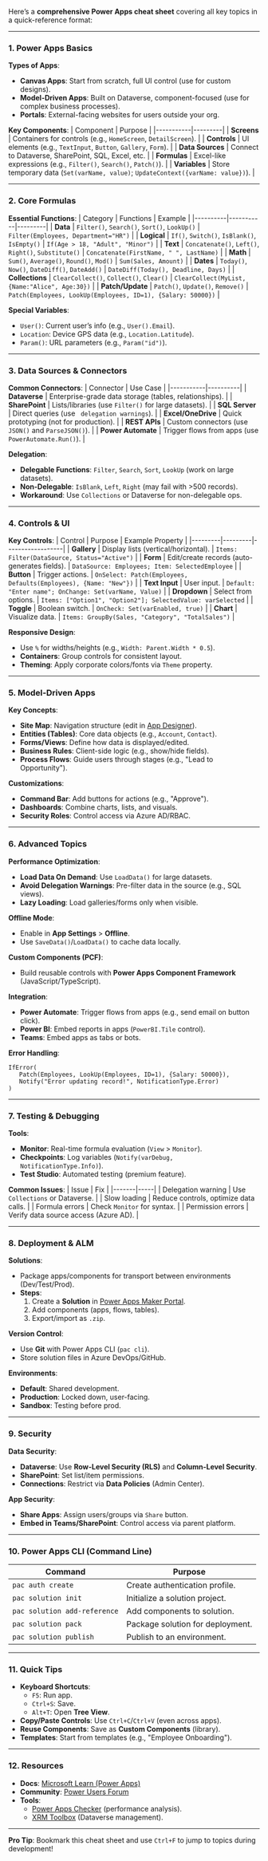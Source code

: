 Here’s a **comprehensive Power Apps cheat sheet** covering all key topics in a quick-reference format:

---

### **1. Power Apps Basics**
**Types of Apps**:
- **Canvas Apps**: Start from scratch, full UI control (use for custom designs).
- **Model-Driven Apps**: Built on Dataverse, component-focused (use for complex business processes).
- **Portals**: External-facing websites for users outside your org.

**Key Components**:
| Component | Purpose |
|-----------|---------|
| **Screens** | Containers for controls (e.g., `HomeScreen`, `DetailScreen`). |
| **Controls** | UI elements (e.g., `TextInput`, `Button`, `Gallery`, `Form`). |
| **Data Sources** | Connect to Dataverse, SharePoint, SQL, Excel, etc. |
| **Formulas** | Excel-like expressions (e.g., `Filter()`, `Search()`, `Patch()`). |
| **Variables** | Store temporary data (`Set(varName, value)`; `UpdateContext({varName: value})`). |

---

### **2. Core Formulas**
**Essential Functions**:
| Category | Functions | Example |
|----------|-----------|---------|
| **Data** | `Filter()`, `Search()`, `Sort()`, `LookUp()` | `Filter(Employees, Department="HR")` |
| **Logical** | `If()`, `Switch()`, `IsBlank()`, `IsEmpty()` | `If(Age > 18, "Adult", "Minor")` |
| **Text** | `Concatenate()`, `Left()`, `Right()`, `Substitute()` | `Concatenate(FirstName, " ", LastName)` |
| **Math** | `Sum()`, `Average()`, `Round()`, `Mod()` | `Sum(Sales, Amount)` |
| **Dates** | `Today()`, `Now()`, `DateDiff()`, `DateAdd()` | `DateDiff(Today(), Deadline, Days)` |
| **Collections** | `ClearCollect()`, `Collect()`, `Clear()` | `ClearCollect(MyList, {Name:"Alice", Age:30})` |
| **Patch/Update** | `Patch()`, `Update()`, `Remove()` | `Patch(Employees, LookUp(Employees, ID=1), {Salary: 50000})` |

**Special Variables**:
- `User()`: Current user’s info (e.g., `User().Email`).
- `Location`: Device GPS data (e.g., `Location.Latitude`).
- `Param()`: URL parameters (e.g., `Param("id")`).

---

### **3. Data Sources & Connectors**
**Common Connectors**:
| Connector | Use Case |
|-----------|----------|
| **Dataverse** | Enterprise-grade data storage (tables, relationships). |
| **SharePoint** | Lists/libraries (use `Filter()` for large datasets). |
| **SQL Server** | Direct queries (use ` delegation warnings`). |
| **Excel/OneDrive** | Quick prototyping (not for production). |
| **REST APIs** | Custom connectors (use `JSON()` and `ParseJSON()`). |
| **Power Automate** | Trigger flows from apps (use `PowerAutomate.Run()`). |

**Delegation**:
- **Delegable Functions**: `Filter`, `Search`, `Sort`, `LookUp` (work on large datasets).
- **Non-Delegable**: `IsBlank`, `Left`, `Right` (may fail with >500 records).
- **Workaround**: Use `Collections` or Dataverse for non-delegable ops.

---

### **4. Controls & UI**
**Key Controls**:
| Control | Purpose | Example Property |
|---------|---------|------------------|
| **Gallery** | Display lists (vertical/horizontal). | `Items: Filter(DataSource, Status="Active")` |
| **Form** | Edit/create records (auto-generates fields). | `DataSource: Employees; Item: SelectedEmployee` |
| **Button** | Trigger actions. | `OnSelect: Patch(Employees, Defaults(Employees), {Name: "New"})` |
| **Text Input** | User input. | `Default: "Enter name"; OnChange: Set(varName, Value)` |
| **Dropdown** | Select from options. | `Items: ["Option1", "Option2"]; SelectedValue: varSelected` |
| **Toggle** | Boolean switch. | `OnCheck: Set(varEnabled, true)` |
| **Chart** | Visualize data. | `Items: GroupBy(Sales, "Category", "TotalSales")` |

**Responsive Design**:
- Use `%` for widths/heights (e.g., `Width: Parent.Width * 0.5`).
- **Containers**: Group controls for consistent layout.
- **Theming**: Apply corporate colors/fonts via `Theme` property.

---

### **5. Model-Driven Apps**
**Key Concepts**:
- **Site Map**: Navigation structure (edit in [App Designer](https://make.powerapps.com)).
- **Entities (Tables)**: Core data objects (e.g., `Account`, `Contact`).
- **Forms/Views**: Define how data is displayed/edited.
- **Business Rules**: Client-side logic (e.g., show/hide fields).
- **Process Flows**: Guide users through stages (e.g., "Lead to Opportunity").

**Customizations**:
- **Command Bar**: Add buttons for actions (e.g., "Approve").
- **Dashboards**: Combine charts, lists, and visuals.
- **Security Roles**: Control access via Azure AD/RBAC.

---

### **6. Advanced Topics**
**Performance Optimization**:
- **Load Data On Demand**: Use `LoadData()` for large datasets.
- **Avoid Delegation Warnings**: Pre-filter data in the source (e.g., SQL views).
- **Lazy Loading**: Load galleries/forms only when visible.

**Offline Mode**:
- Enable in **App Settings** > **Offline**.
- Use `SaveData()`/`LoadData()` to cache data locally.

**Custom Components (PCF)**:
- Build reusable controls with **Power Apps Component Framework** (JavaScript/TypeScript).

**Integration**:
- **Power Automate**: Trigger flows from apps (e.g., send email on button click).
- **Power BI**: Embed reports in apps (`PowerBI.Tile` control).
- **Teams**: Embed apps as tabs or bots.

**Error Handling**:
```powerfx
IfError(
   Patch(Employees, LookUp(Employees, ID=1), {Salary: 50000}),
   Notify("Error updating record!", NotificationType.Error)
)
```

---

### **7. Testing & Debugging**
**Tools**:
- **Monitor**: Real-time formula evaluation (`View` > `Monitor`).
- **Checkpoints**: Log variables (`Notify(varDebug, NotificationType.Info)`).
- **Test Studio**: Automated testing (premium feature).

**Common Issues**:
| Issue | Fix |
|-------|-----|
| Delegation warning | Use `Collections` or Dataverse. |
| Slow loading | Reduce controls, optimize data calls. |
| Formula errors | Check `Monitor` for syntax. |
| Permission errors | Verify data source access (Azure AD). |

---

### **8. Deployment & ALM**
**Solutions**:
- Package apps/components for transport between environments (Dev/Test/Prod).
- **Steps**:
  1. Create a **Solution** in [Power Apps Maker Portal](https://make.powerapps.com).
  2. Add components (apps, flows, tables).
  3. Export/import as `.zip`.

**Version Control**:
- Use **Git** with Power Apps CLI (`pac cli`).
- Store solution files in Azure DevOps/GitHub.

**Environments**:
- **Default**: Shared development.
- **Production**: Locked down, user-facing.
- **Sandbox**: Testing before prod.

---

### **9. Security**
**Data Security**:
- **Dataverse**: Use **Row-Level Security (RLS)** and **Column-Level Security**.
- **SharePoint**: Set list/item permissions.
- **Connections**: Restrict via **Data Policies** (Admin Center).

**App Security**:
- **Share Apps**: Assign users/groups via `Share` button.
- **Embed in Teams/SharePoint**: Control access via parent platform.

---

### **10. Power Apps CLI (Command Line)**
| Command | Purpose |
|---------|---------|
| `pac auth create` | Create authentication profile. |
| `pac solution init` | Initialize a solution project. |
| `pac solution add-reference` | Add components to solution. |
| `pac solution pack` | Package solution for deployment. |
| `pac solution publish` | Publish to an environment. |

---

### **11. Quick Tips**
- **Keyboard Shortcuts**:
  - `F5`: Run app.
  - `Ctrl+S`: Save.
  - `Alt+T`: Open **Tree View**.
- **Copy/Paste Controls**: Use `Ctrl+C`/`Ctrl+V` (even across apps).
- **Reuse Components**: Save as **Custom Components** (library).
- **Templates**: Start from templates (e.g., "Employee Onboarding").

---
### **12. Resources**
- **Docs**: [Microsoft Learn (Power Apps)](https://learn.microsoft.com/en-us/power-apps/)
- **Community**: [Power Users Forum](https://powerusers.microsoft.com/)
- **Tools**:
  - [Power Apps Checker](https://checker.powerapps.com/) (performance analysis).
  - [XRM Toolbox](https://www.xrmtoolbox.com/) (Dataverse management).

---
**Pro Tip**: Bookmark this cheat sheet and use `Ctrl+F` to jump to topics during development!
